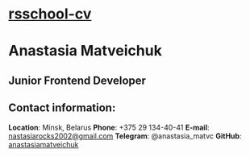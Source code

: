 # [rsschool-cv](https://github.com/rolling-scopes-school/tasks/blob/master/tasks/cv/git-markdown.md)

# Anastasia Matveichuk

## Junior Frontend Developer

##  Contact information:
   **Location**: Minsk, Belarus
   **Phone**: +375 29 134-40-41
   **E-mail**: nastasiarocks2002@gmail.com
   **Telegram**: @anastasia_matvc
   **GitHub**: [anastasiamatveichuk](https://github.com/anastasiamatveichuk)     

## 
